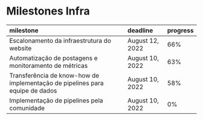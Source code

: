 # Milestones Infra


| milestone                                                                    | deadline        | progress   |
|:-----------------------------------------------------------------------------|:----------------|:-----------|
| Escalonamento da infraestrutura do website                                   | August 12, 2022 | 66%        |
| Automatização de postagens e monitoramento de métricas                       | August 10, 2022 | 63%        |
| Transferência de know-how de implementação de pipelines para equipe de dados | August 10, 2022 | 58%        |
| Implementação de pipelines pela comunidade                                   | August 10, 2022 | 0%         |